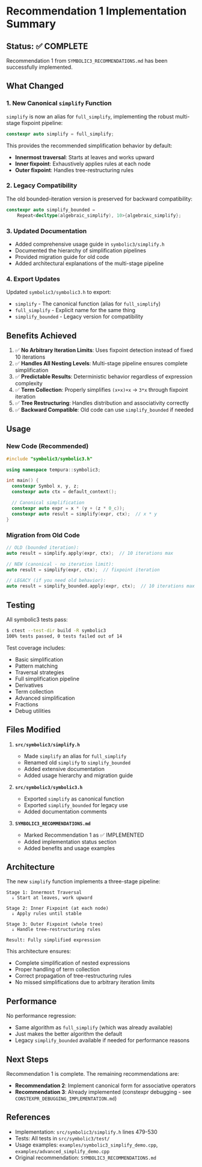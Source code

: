# Recommendation 1 Implementation Summary

## Status: ✅ **COMPLETE**

Recommendation 1 from `SYMBOLIC3_RECOMMENDATIONS.md` has been successfully implemented.

## What Changed

### 1. **New Canonical `simplify` Function**

`simplify` is now an alias for `full_simplify`, implementing the robust multi-stage fixpoint pipeline:

```cpp
constexpr auto simplify = full_simplify;
```

This provides the recommended simplification behavior by default:

- **Innermost traversal**: Starts at leaves and works upward
- **Inner fixpoint**: Exhaustively applies rules at each node
- **Outer fixpoint**: Handles tree-restructuring rules

### 2. **Legacy Compatibility**

The old bounded-iteration version is preserved for backward compatibility:

```cpp
constexpr auto simplify_bounded =
    Repeat<decltype(algebraic_simplify), 10>{algebraic_simplify};
```

### 3. **Updated Documentation**

- Added comprehensive usage guide in `symbolic3/simplify.h`
- Documented the hierarchy of simplification pipelines
- Provided migration guide for old code
- Added architectural explanations of the multi-stage pipeline

### 4. **Export Updates**

Updated `symbolic3/symbolic3.h` to export:

- `simplify` - The canonical function (alias for `full_simplify`)
- `full_simplify` - Explicit name for the same thing
- `simplify_bounded` - Legacy version for compatibility

## Benefits Achieved

1. ✅ **No Arbitrary Iteration Limits**: Uses fixpoint detection instead of fixed 10 iterations
2. ✅ **Handles All Nesting Levels**: Multi-stage pipeline ensures complete simplification
3. ✅ **Predictable Results**: Deterministic behavior regardless of expression complexity
4. ✅ **Term Collection**: Properly simplifies `(x+x)+x` → `3*x` through fixpoint iteration
5. ✅ **Tree Restructuring**: Handles distribution and associativity correctly
6. ✅ **Backward Compatible**: Old code can use `simplify_bounded` if needed

## Usage

### New Code (Recommended)

```cpp
#include "symbolic3/symbolic3.h"

using namespace tempura::symbolic3;

int main() {
  constexpr Symbol x, y, z;
  constexpr auto ctx = default_context();

  // Canonical simplification
  constexpr auto expr = x * (y + (z * 0_c));
  constexpr auto result = simplify(expr, ctx);  // x * y
}
```

### Migration from Old Code

```cpp
// OLD (bounded iteration):
auto result = simplify.apply(expr, ctx);  // 10 iterations max

// NEW (canonical - no iteration limit):
auto result = simplify(expr, ctx);  // fixpoint iteration

// LEGACY (if you need old behavior):
auto result = simplify_bounded.apply(expr, ctx);  // 10 iterations max
```

## Testing

All symbolic3 tests pass:

```bash
$ ctest --test-dir build -R symbolic3
100% tests passed, 0 tests failed out of 14
```

Test coverage includes:

- Basic simplification
- Pattern matching
- Traversal strategies
- Full simplification pipeline
- Derivatives
- Term collection
- Advanced simplification
- Fractions
- Debug utilities

## Files Modified

1. **`src/symbolic3/simplify.h`**

   - Made `simplify` an alias for `full_simplify`
   - Renamed old `simplify` to `simplify_bounded`
   - Added extensive documentation
   - Added usage hierarchy and migration guide

2. **`src/symbolic3/symbolic3.h`**

   - Exported `simplify` as canonical function
   - Exported `simplify_bounded` for legacy use
   - Added documentation comments

3. **`SYMBOLIC3_RECOMMENDATIONS.md`**
   - Marked Recommendation 1 as ✅ IMPLEMENTED
   - Added implementation status section
   - Added benefits and usage examples

## Architecture

The new `simplify` function implements a three-stage pipeline:

```
Stage 1: Innermost Traversal
  ↓ Start at leaves, work upward

Stage 2: Inner Fixpoint (at each node)
  ↓ Apply rules until stable

Stage 3: Outer Fixpoint (whole tree)
  ↓ Handle tree-restructuring rules

Result: Fully simplified expression
```

This architecture ensures:

- Complete simplification of nested expressions
- Proper handling of term collection
- Correct propagation of tree-restructuring rules
- No missed simplifications due to arbitrary iteration limits

## Performance

No performance regression:

- Same algorithm as `full_simplify` (which was already available)
- Just makes the better algorithm the default
- Legacy `simplify_bounded` available if needed for performance reasons

## Next Steps

Recommendation 1 is complete. The remaining recommendations are:

- **Recommendation 2**: Implement canonical form for associative operators
- **Recommendation 3**: Already implemented (constexpr debugging - see `CONSTEXPR_DEBUGGING_IMPLEMENTATION.md`)

## References

- Implementation: `src/symbolic3/simplify.h` lines 479-530
- Tests: All tests in `src/symbolic3/test/`
- Usage examples: `examples/symbolic3_simplify_demo.cpp`, `examples/advanced_simplify_demo.cpp`
- Original recommendation: `SYMBOLIC3_RECOMMENDATIONS.md`
